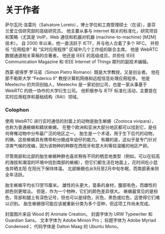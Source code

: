 关于作者
=====


萨尔瓦托·洛雷托（Salvatore Loreto），博士学位和工商管理硕士（在读），是芬兰爱立信研究部的高级研究员。
他主要从事与 Internet 相关的标准化，研究项目和策略（尤其是 VoIP，Web 通信和机器对机器 (machine-to-machine) [M2M]技术）。
自 2000 年以来，他一直活跃于 IETF，并与他人合着了多个 RFC。 并担任 “应用程序” 和 “实时应用程序” 区域中几个工作组的联合主席。
他是 WebRTC 数据通道相关草稿的合著者。 他还是 IEEE 的高级成员，并担任 IEEE Communication Magazine 和 IEEE Internet of Things 期刊的副技术编辑。


西蒙·彼得罗·罗马诺（Simon Pietro Romano）既是大学教授，又是创业者。
他在那不勒斯大学 “Federico II” 教授计算机网络和远程信息处理应用程序。
他是 Meetecho 的共同创始人，Meetecho 是一家初创公司，也是一家从事基于 WebRTC 的统一协作的大学衍生公司。 他积极参与 IETF 标准化活动，主要是在实时应用程序和基础结构（RAI）领域。


### Colophon

使用 WebRTC 进行实时通信的封面上的动物是胎生蜥蜴（Zootoca vivipara），也称为普通蜥蜴和鳞状蜥蜴。
在整个欧洲和亚洲大部分地区都可以找到它，是任何脊椎动物中分布最广泛的地区之一。
胎生是一个术语，用于生下后代的动物，的确，这些蜥蜴具有携带和分娩成年幼仔的能力。
有趣的是，这似乎是专门针对凉爽气候的改编，因为该物种的种群在西班牙和意大利等较温暖的地区产卵。


尽管南部和北部的胎生蜥蜴种群也喜欢稍有不同的栖息地类型（例如，可以在较高的海拔和潮湿的环境中找到南部的蜥蜴），但它们都生活在地面上，花时间吃小昆虫并晒太阳 在阳光下保持体温。
北部蜥蜴也从9月至2月中旬冬眠，而南部表亲则全年活跃。

胎生蜥蜴平均长13至15厘米。 雄性的头更大，苗条的身材，腹部有色，而雌性的颜色则更暗淡。
但是，作为一个物种，它们的颜色差异很大。 蜥蜴最常见的是棕色，背部和腿上有深色记号，但也可以是绿色，灰色，黑色或红色，这使得它们难以识别。
胎生蜥蜴很可能应该被重新分类为多个亚种，但这项工作尚未完成。

封面图片来自 Wood 的 Animate Creation。
封面字体为 URW Typewriter 和 Guardian Sans。
文本字体为 Adobe Minion Pro；
标题字体为 Adobe Myriad Condensed；
代码字体是 Dalton Maag 的 Ubuntu Mono。


